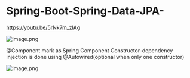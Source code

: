 # Spring-Boot-Spring-Data-JPA-

https://youtu.be/5rNk7m_zlAg

![image.png](attachment:51e755a4-8f7b-4190-8dd5-d4b93b1ea2d0:image.png)

@Component mark as Spring Component
Constructor-dependency injection is done using @Autowired(optional when only one constructor)

![image.png](attachment:e5a4ddd7-d719-48df-adb9-386f0251f595:image.png)
